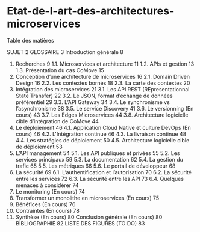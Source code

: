 # Etat-de-l-art-des-architectures-microservices

Table des matières

SUJET	2
GLOSSAIRE	3
Introduction générale	8
1.	Recherches	9
1.1.	Microservices et architecture	11
1.2.	APIs et gestion	13
1.3.	Présentation du cas CoMove	15
2.	Conception d’une architecture de microservices	16
2.1.	Domain Driven Design	16
2.2.	Les contextes bornés	18
2.3.	La carte des contextes	20
3.	Intégration des microservices	21
3.1.	Les API REST (REpresentationnal State Transfer)	22
3.2.	Le JSON, format d’échange de données préférentiel	29
3.3.	L’API Gateway	34
3.4.	Le synchronisme vs l’asynchronisme	38
3.5.	Le service Discovery	41
3.6.	Le versionning (En cours)	43
3.7.	Les Edges Microservices	44
3.8.	Architecture logicielle cible d’intégration de CoMove	44
4.	Le déploiement	46
4.1.	Application Cloud Native et culture DevOps (En cours)	46
4.2.	L'Intégration continue	46
4.3.	La livraison continue	48
4.4.	Les stratégies de déploiement	50
4.5.	Architecture logicielle cible de déploiement	53
5.	L’API management	54
5.1.	Les API publiques et privées	55
5.2.	Les services principaux	59
5.3.	La documentation	62
5.4.	La gestion du trafic	65
5.5.	Les métriques	66
5.6.	Le portail de développeur	68
6.	La sécurité	69
6.1.	L’authentification et l’autorisation	70
6.2.	La sécurité entre les services	72
6.3.	La sécurité entre les API	73
6.4.	Quelques menaces à considérer	74
7.	Le monitoring (En cours)	74
8.	Transformer un monolithe en microservices (En cours)	75
9.	Bénéfices (En cours)	76
10.	Contraintes (En cours)	78
11.	Synthèse (En cours)	80
Conclusion générale (En cours)	80
BIBLIOGRAPHIE	82
LISTE DES FIGURES (TO DO)	83

